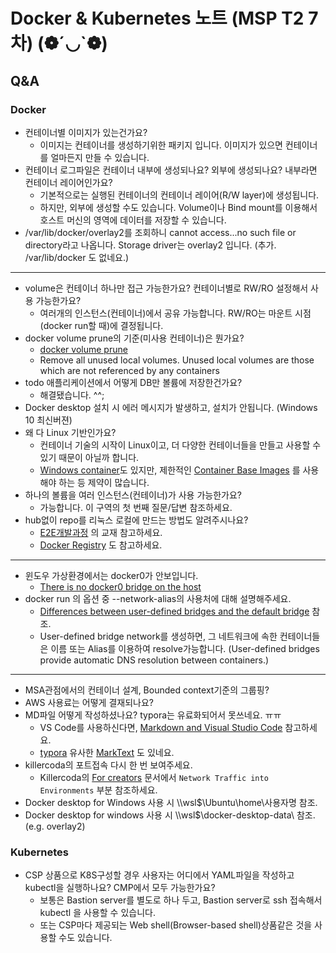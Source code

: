 
# Docker & Kubernetes 노트 (MSP T2 7차)   (❁´◡`❁)

## Q&A

### Docker

- 컨테이너별 이미지가 있는건가요?
  - 이미지는 컨테이너를 생성하기위한 패키지 입니다. 이미지가 있으면 컨테이너를 얼마든지 만들 수 있습니다. 
- 컨테이너 로그파일은 컨테이너 내부에 생성되나요? 외부에 생성되나요? 내부라면 컨테이너 레이어인가요?
  - 기본적으로는 실행된 컨테이너의 컨테이너 레이어(R/W layer)에 생성됩니다.
  - 하지만, 외부에 생성할 수도 있습니다. Volume이나 Bind mount를 이용해서 호스트 머신의 영역에 데이터를 저장할 수 있습니다.
- /var/lib/docker/overlay2를 조회하니 cannot access...no such file or directory라고 나옵니다. Storage driver는 overlay2 입니다. (추가. /var/lib/docker 도 없네요.)

---

- volume은 컨테이너 하나만 접근 가능한가요? 컨테이너별로 RW/RO 설정해서 사용 가능한가요?
  - 여러개의 인스턴스(컨테이너)에서 공유 가능합니다. RW/RO는 마운트 시점(docker run할 때)에 결정됩니다.
- docker volume prune의 기준(미사용 컨테이너)은 뭔가요?
  - [docker volume prune](https://docs.docker.com/engine/reference/commandline/volume_prune/)  
  - Remove all unused local volumes. Unused local volumes are those which are not referenced by any containers
- todo 애플리케이션에서 어떻게 DB만 볼륨에 저장한건가요?
  - 해결됐습니다. ^^;
- Docker desktop 설치 시 에러 메시지가 발생하고, 설치가 안됩니다. (Windows 10 최신버젼)
- 왜 다 Linux 기반인가요?
  - 컨테이너 기술의 시작이 Linux이고, 더 다양한 컨테이너들을 만들고 사용할 수 있기 때문이 아닐까 합니다.
  - [Windows container](https://docs.microsoft.com/en-us/virtualization/windowscontainers/about/)도 있지만, 제한적인 [Container Base Images](https://docs.microsoft.com/en-us/virtualization/windowscontainers/manage-containers/container-base-images) 를 사용해야 하는 등 제약이 많습니다.
- 하나의 볼륨을 여러 인스턴스(컨테이너)가 사용 가능한가요?
  - 가능합니다. 이 구역의 첫 번째 질문/답변 참조하세요.
- hub없이 repo를 리눅스 로컬에 만드는 방법도 알려주시나요?
  - [E2E개발과정](https://devops.sdsdev.co.kr/confluence/x/t4ITAw) 의 교재 참고하세요.
  - [Docker Registry](https://docs.docker.com/registry/) 도 참고하세요.

---

- 윈도우 가상환경에서는 docker0가 안보입니다.
  - [There is no docker0 bridge on the host](https://docs.docker.com/desktop/networking/#there-is-no-docker0-bridge-on-the-host)
- docker run 의 옵션 중 --network-alias의 사용처에 대해 설명해주세요.
  - [Differences between user-defined bridges and the default bridge](https://docs.docker.com/network/bridge/#differences-between-user-defined-bridges-and-the-default-bridge) 참조.
  - User-defined bridge network를 생성하면, 그 네트워크에 속한 컨테이너들은 이름 또는 Alias를 이용하여 resolve가능합니다. (User-defined bridges provide automatic DNS resolution between containers.)  

---

- MSA관점에서의 컨테이너 설계, Bounded context기준의 그룹핑?
- AWS 사용료는 어떻게 결재되나요?
- MD파일 어떻게 작성하셨나요? typora는 유료화되어서 못쓰네요. ㅠㅠ
  - VS Code를 사용하신다면, [Markdown and Visual Studio Code](https://code.visualstudio.com/docs/languages/markdown) 참고하세요.
  - [typora](https://typora.io/) 유사한 [MarkText](https://github.com/marktext/marktext) 도 있네요.
- killercoda의 포트접속 다시 한 번 보여주세요.
  - Killercoda의 [For creators](https://killercoda.com/creators) 문서에서 `Network Traffic into Environments` 부분 참조하세요.
- Docker desktop for Windows 사용 시 \\\\wsl$\Ubuntu\home\사용자명 참조.
- Docker desktop for windows 사용 시 \\\\wsl$\docker-desktop-data\ 참조. (e.g. overlay2)



### Kubernetes
- CSP 상품으로 K8S구성할 경우 사용자는 어디에서 YAML파일을 작성하고 kubectl을 실행하나요? CMP에서 모두 가능한가요?
  - 보통은 Bastion server를 별도로 하나 두고, Bastion server로 ssh 접속해서 kubectl 을 사용할 수 있습니다.
  - 또는 CSP마다 제공되는 Web shell(Browser-based shell)상품같은 것을 사용할 수도 있습니다.
